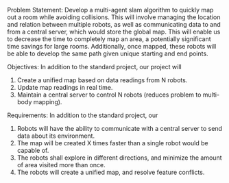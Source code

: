 Problem Statement:
Develop a multi-agent slam algorithm to quickly map out a room while avoiding collisions. This will involve managing the location and relation between multiple robots, as well as communicating data to and from a central server, which would store the global map. This will enable us to decrease the time to completely map an area, a potentially significant time savings for large rooms. Additionally, once mapped, these robots will be able to develop the same path given unique starting and end points.

Objectives: In addition to the standard project, our project will
1. Create a unified map based on data readings from N robots.
2. Update map readings in real time.
3. Maintain a central server to control N robots (reduces problem to multi-body mapping).

Requirements: In addition to the standard project, our
1. Robots will have the ability to communicate with a central server to send data about its environment.
2. The map will be created X times faster than a single robot would be capable of.
3. The robots shall explore in different directions, and minimize the amount of area visited more than once.
4. The robots will create a unified map, and resolve feature conflicts.
